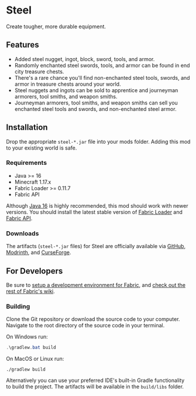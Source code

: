 # Steel

Create tougher, more durable equipment.

## Features

* Added steel nugget, ingot, block, sword, tools, and armor.
* Randomly enchanted steel swords, tools, and armor can be found in end city treasure chests.
* There's a rare chance you'll find non-enchanted steel tools, swords, and armor in treasure chests around your world.
* Steel nuggets and ingots can be sold to apprentice and journeyman armorers, tool smiths, and weapon smiths.
* Journeyman armorers, tool smiths, and weapon smiths can sell you enchanted steel tools and swords, and non-enchanted steel armor.

## Installation

Drop the appropriate `steel-*.jar` file into your mods folder. Adding this mod to your existing world is safe.

### Requirements

* Java >= 16
* Minecraft 1.17.x
* Fabric Loader >= 0.11.7
* Fabric API

Although [Java 16](https://adoptium.net/releases.html?variant=openjdk16&jvmVariant=hotspot) is highly recommended, this mod should work with newer versions. You should install the latest stable version of [Fabric Loader](https://fabricmc.net/use) and [Fabric API](https://www.curseforge.com/minecraft/mc-mods/fabric-api).

### Downloads

The artifacts (`steel-*.jar` files) for Steel are officially available via [GitHub](https://github.com/realguyman/steel/releases), [Modrinth](https://modrinth.com/mod/steel), and [CurseForge](https://www.curseforge.com/minecraft/mc-mods/steel-for-fabric).

## For Developers

Be sure to [setup a development environment for Fabric](https://fabricmc.net/wiki/tutorial:setup), and [check out the rest of Fabric's wiki](https://fabricmc.net/wiki/doku.php).

### Building

Clone the Git repository or download the source code to your computer. Navigate to the root directory of the source code in your terminal.

On Windows run:

```powershell
.\gradlew.bat build
```

On MacOS or Linux run:

```shell
./gradlew build
```

Alternatively you can use your preferred IDE's built-in Gradle functionality to build the project. The artifacts will be available in the `build/libs` folder.
